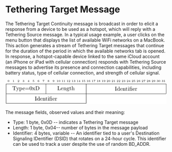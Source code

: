 <h1>Tethering Target Message</h1>

<p> The Tethering Target Continuity message is broadcast in order to elicit a
response from a device to be used as a hotspot, which will reply with a
Tethering Source message. In a typical usage example, a user clicks on the menu
button that displays the list of available WiFi networks on a MacBook. This
action generates a stream of Tethering Target messages that continue for the
duration of the period in which the available networks tab is opened. In
response, a hotspot-capable device linked to the same iCloud account (an iPhone
or iPad with cellular connection) responds with Tethering Source messages to
advertise its presence and connection capabilities, including battery status,
type of cellular connection, and strength of cellular signal.
</p>

<div align="center">
<img src="/figs/tethering_target_format.png">
</div>


<p>The message fields, observed values and their meaning:</p>

<ul>
<li>
Type: 1 byte, 0x0D -- indicates a Tethering Target message
</li>
<li>
Length: 1 byte, 0x04-- number of bytes in the message payload
</li>
<li>
Identifier: 4 bytes, variable -- An identifier tied to a user's Destination
Signaling IDentifier (DSID) that rotates on a 24-hour cycle. This identifier can
be used to track a user despite the use of random BD_ADDR.
</li>
</ul>
